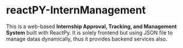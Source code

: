# reactPY-InternManagement
This is a web-based **Internship Approval, Tracking, and Management System** built with ReactPy. It is solely frontend but using JSON file to manage datas dynamically, thus it provides backend services also.
